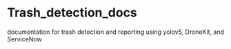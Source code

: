 # Trash_detection_docs
documentation for trash detection and reporting using yolov5, DroneKit, and ServiceNow
